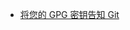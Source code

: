 - [将您的 GPG 密钥告知 Git](https://docs.github.com/zh/authentication/managing-commit-signature-verification/telling-git-about-your-signing-key#telling-git-about-your-gpg-key)